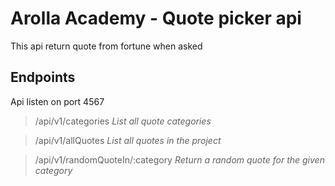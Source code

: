 # Arolla Academy - Quote picker api

This api return quote from fortune when asked

## Endpoints

Api listen on port 4567

> /api/v1/categories *List all quote categories*

> /api/v1/allQuotes *List all quotes in the project*

> /api/v1/randomQuoteIn/:category *Return a random quote for the given category* 